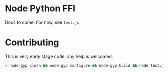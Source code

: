 # Node Python FFI
Docs to come.
For now, see `test.js`


# Contributing
This is very early stage code, any help is welcomed.

```bash
> node-gyp clean && node-gyp configure && node-gyp build && node test.js
```
